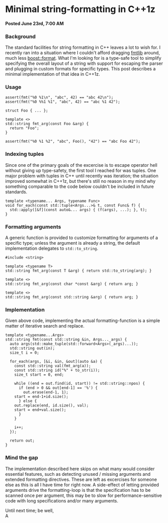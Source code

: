 # Minimal string-formatting in C++1z
#### Posted June 23rd, 7:00 AM

### Background
The standard facilities for string formatting in C++ leaves a lot to wish for. I recently ran into a situation where I couldn't afford dragging [fmtlib](https://github.com/fmtlib/fmt) around, much less [boost::format](http://www.boost.org/doc/libs/1_64_0/libs/format/). What I'm looking for is a type-safe tool to simplify specifying the overall layout of a string with support for escaping the parser and plugging in custom formats for specific types. This post describes a minimal implementation of that idea in C++1z.

### Usage
```
assert(fmt("%0 %1\n", "abc", 42) == "abc 42\n");
assert(fmt("%0 %%1 %1", "abc", 42) == "abc %1 42");

struct Foo { ... };

template <>
std::string fmt_arg(const Foo &arg) {
  return "Foo";
}

assert(fmt("%0 %1 %2", "abc", Foo(), "42") == "abc Foo 42");
```

### Indexing tuples
Since one of the primary goals of the excercise is to escape operator hell without giving up type-safety, the first tool I reached for was tuples. One major problem with tuples in C++ until recently was iteration; the situation improved somewhat in C++1z, but there's still no reason in my mind why something comparable to the code below couldn't be included in future standards.

```
template <typename... Args, typename Func>
void for_each(const std::tuple<Args...>& t, const Func& f) {
  std::apply([&f](const auto&... args) { (f(args), ...); }, t);
}
```

### Formatting arguments
A generic function is provided to customize formatting for arguments of a specific type; unless the argument is already a string, the default implementation delegates to ```std::to_string```.

```
#include <string>

template <typename T>
std::string fmt_arg(const T &arg) { return std::to_string(arg); }

template <>
std::string fmt_arg(const char *const &arg) { return arg; }

template <>
std::string fmt_arg(const std::string &arg) { return arg; }
```

### Implementation
Given above code, implementing the actual formatting-function is a simple matter of iterative search and replace.

```
template <typename...Args>
std::string fmt(const std::string &in, Args..._args) {
  auto args(std::make_tuple(std::forward<Args>(_args)...));
  std::string out(in);
  size_t i = 0;
    
  for_each(args, [&i, &in, &out](auto &a) {
    const std::string val(fmt_arg(a));
    const std::string id("%" + to_str(i));
    size_t start = 0, end;

    while ((end = out.find(id, start)) != std::string::npos) {
      if (end > 0 && out[end-1] == '%') {
        out.erase(end-1, 1);
	start = end-1+id.size();
      } else {
	out.replace(end, id.size(), val);
	start = end+val.size();
      }
    }

    i++;
  });

  return out;
}
```

### Mind the gap
The implementation described here skips on what many would consider essential features, such as detecting unused / missing arguments and extended formatting directives. These are left as excercises for someone else as this is all I have time for right now. A side-effect of letting provided arguments drive the formatting-loop is that the specification has to be scanned once per argument, this may be to slow for performance-sensitive code with long specifications and/or many arguments.

Until next time; be well,<br/>
A